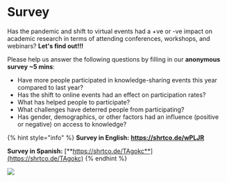 # Survey

Has the pandemic and shift to virtual events had a +ve or -ve impact on academic research in terms of attending conferences, workshops, and webinars? **Let's find out!!!**&#x20;

Please help us answer the following questions by filling in our **anonymous survey \~5 mins**:&#x20;

* Have more people participated in knowledge-sharing events this year compared to last year?&#x20;
* Has the shift to online events had an effect on participation rates?
* What has helped people to participate?
* What challenges have deterred people from participating?
* Has gender, demographics, or other factors had an influence (positive or negative) on access to knowledge?

{% hint style="info" %}
**Survey in English:** [ **https://shrtco.de/wPLJR** ](https://shrtco.de/wPLJR)

**Survey in Spanish:** [**https://shrtco.de/TAgokc**](https://shrtco.de/TAgokc)
{% endhint %}

![](<.gitbook/assets/conference\_attendance.2020-10-23 14\_09\_22.gif>)
